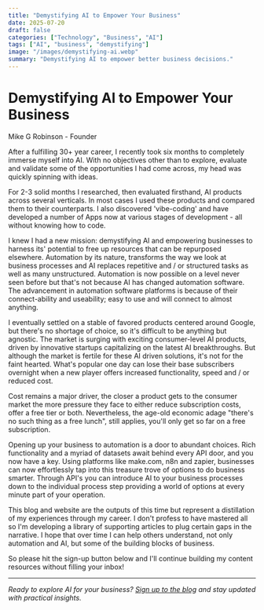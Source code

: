 ```yaml
---
title: "Demystifying AI to Empower Your Business"
date: 2025-07-20
draft: false
categories: ["Technology", "Business", "AI"]
tags: ["AI", "business", "demystifying"]
image: "/images/demystifying-ai.webp"
summary: "Demystifying AI to empower better business decisions."
---
```


# Demystifying AI to Empower Your Business

Mike G Robinson - Founder

After a fulfilling 30+ year career, I recently took six months to completely immerse myself into AI. With no objectives other than to explore, evaluate and validate some of the opportunities I had come across, my head was quickly spinning with ideas.

For 2-3 solid months I researched, then evaluated firsthand, AI products across several verticals. In most cases I used these products and compared them to their counterparts. I also discovered 'vibe-coding' and have developed a number of Apps now at various stages of development - all without knowing how to code.

I knew I had a new mission: demystifying AI and empowering businesses to harness its' potential to free up resources that can be repurposed elsewhere. Automation by its nature, transforms the way we look at business processes and AI replaces repetitive and / or structured tasks as well as many unstructured. Automation is now possible on a level never seen before but that's not because AI has changed automation software. The advancement in automation software platforms is because of their connect-ability and useability; easy to use and will connect to almost anything.

I eventually settled on a stable of favored products centered around Google, but there's no shortage of choice, so it's difficult to be anything but agnostic. The market is surging with exciting consumer-level AI products, driven by innovative startups capitalizing on the latest AI breakthroughs. But although the market is fertile for these AI driven solutions, it's not for the faint hearted. What's popular one day can lose their base subscribers overnight when a new player offers increased functionality, speed and / or reduced cost.

Cost remains a major driver, the closer a product gets to the consumer market the more pressure they face to either reduce subscription costs, offer a free tier or both. Nevertheless, the age-old economic adage "there's no such thing as a free lunch", still applies, you'll only get so far on a free subscription.

Opening up your business to automation is a door to abundant choices. Rich functionality and a myriad of datasets await behind every API door, and you now have a key. Using platforms like make.com, n8n and zapier, businesses can now effortlessly tap into this treasure trove of options to do business smarter. Through API's you can introduce AI to your business processes down to the individual process step providing a world of options at every minute part of your operation.

This blog and website are the outputs of this time but represent a distillation of my experiences through my career. I don't profess to have mastered all so I'm developing a library of supporting articles to plug certain gaps in the narrative. I hope that over time I can help others understand, not only automation and AI, but some of the building blocks of business.

So please hit the sign-up button below and I'll continue building my content resources without filling your inbox!

---

*Ready to explore AI for your business? [Sign up to the blog](/subscribe/) and stay updated with practical insights.*